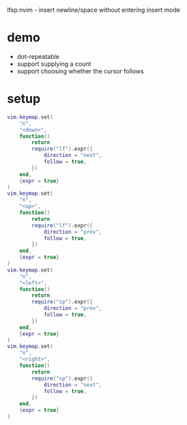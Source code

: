 lfsp.nvim - insert newline/space without entering insert mode

# demo

- dot-repeatable
- support supplying a count
- support choosing whether the cursor follows

# setup

```lua
vim.keymap.set(
	"n",
	"<down>",
	function()
		return
		require("lf").expr({
			direction = "next",
			follow = true,
		})
	end,
	{expr = true}
)
vim.keymap.set(
	"n",
	"<up>",
	function()
		return
		require("lf").expr({
			direction = "prev",
			follow = true,
		})
	end,
	{expr = true}
)
vim.keymap.set(
	"n",
	"<left>",
	function()
		return
		require("sp").expr({
			direction = "prev",
			follow = true,
		})
	end,
	{expr = true}
)
vim.keymap.set(
	"n",
	"<right>",
	function()
		return
		require("sp").expr({
			direction = "next",
			follow = true,
		})
	end,
	{expr = true}
)
```
